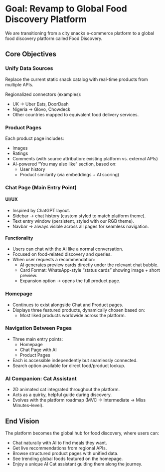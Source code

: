 # Goal: Revamp to Global Food Discovery Platform

We are transitioning from a city snacks e-commerce platform to a global food discovery platform called Food Discovery.

## Core Objectives

### Unify Data Sources

Replace the current static snack catalog with real-time products from multiple APIs.

Regionalized connectors (examples):

- UK → Uber Eats, DoorDash
- Nigeria → Glovo, Chowdeck
- Other countries mapped to equivalent food delivery services.

### Product Pages

Each product page includes:

- Images
- Ratings
- Comments (with source attribution: existing platform vs. external APIs)
- AI-powered “You may also like” section, based on:
  - User history
  - Product similarity (via embeddings + AI scoring)

### Chat Page (Main Entry Point)

#### UI/UX

- Inspired by ChatGPT layout.
- Sidebar → chat history (custom styled to match platform theme).
- Text entry window (persistent, styled with our RGB theme).
- Navbar → always visible across all pages for seamless navigation.

#### Functionality

- Users can chat with the AI like a normal conversation.
- Focused on food-related discovery and queries.
- When user requests a recommendation:
  - AI generates preview cards directly under the relevant chat bubble.
  - Card Format: WhatsApp-style “status cards” showing image + short preview.
  - Expansion option → opens the full product page.

### Homepage

- Continues to exist alongside Chat and Product pages.
- Displays three featured products, dynamically chosen based on:
  - Most liked products worldwide across the platform.

### Navigation Between Pages

- Three main entry points:
  - Homepage
  - Chat Page with AI
  - Product Pages
- Each is accessible independently but seamlessly connected.
- Search option available for direct food/product lookup.

### AI Companion: Cat Assistant

- 2D animated cat integrated throughout the platform.
- Acts as a quirky, helpful guide during discovery.
- Evolves with the platform roadmap (MVC → Intermediate → Miss Minutes–level).

## End Vision

The platform becomes the global hub for food discovery, where users can:

- Chat naturally with AI to find meals they want.
- Get live recommendations from regional APIs.
- Browse structured product pages with unified data.
- See trending global foods featured on the homepage.
- Enjoy a unique AI Cat assistant guiding them along the journey.
